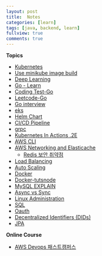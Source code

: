 ```yaml
---
layout: post
title:  Notes
categories: [learn]
tags: [java, backend, learn]
fullview: true
comments: true
---
```



**Topics**
- [Kubernetes](articles/k8s)
- [Use minikube image build](articles/minikube_dev)
- [Deep Learning](articles/dplearn)
- [Go - Learn](articles/golang)
- [Coding Test-Go](articles/go_coding_test)
- [Leetcode-Go](articles/go_leet)
- [Go interview](articles/interview_golang)
- [eks](articles/eks)
- [Helm Chart](articles/helm.pdf)
- [CI/CD Pipeline](articles/cicd)
- [grpc](articles/grpc)
- [Kubernetes In Actions .2E](articles/doc_k_in_actions)
- [AWS CLI](articles/doc_aws_cli)
- [AWS Networking and  Elasticache](articles/elasticache)
    - [Redis 보안 취약점](articles/redis_hacked)
- [Load Balancing](articles/load_balancing)
- [Auto Scaling](articles/auto_scaling)
- [Docker](articles/docker)
- [Docker-tutsnode](articles/docker_tutsnode)
- [MySQL EXPLAIN](articles/mysql_explain)
- [Async vs Sync](articles/async_sync)
- [Linux Administration](articles/linux_admin)
- [SQL](articles/sql)
- [Oauth](articles/oauth)
- [Decentralized Identifiers (DIDs)](articles/did.pdf)
- [JPA](articles/jpa)

<!--
**Coding Test**
- [Golang leetcode](go_leet)
- [Golang baekjoon](baekjoon)
- [파이썬.Crash Course.2E](python_crash_course)
- [파이썬.코딩 basic](python_coding_basic)
- [파이썬.코딩 test](python_coding_test)
- [파이썬.baekjun](python_baekjun)
- [자바](README_java)
-->

**Online Course**
- [AWS Devops 패스트캠퍼스](articles/fc_aws)

